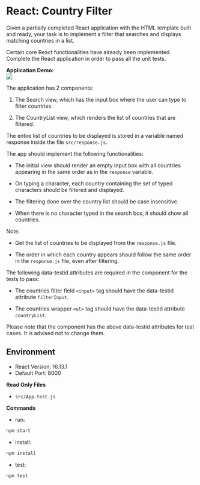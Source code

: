 # React: Country Filter

Given a partially completed React application with the HTML template built and ready, your task is to implement a filter that searches and displays matching countries in a list.


Certain core React functionalities have already been implemented. Complete the React application in order to pass all the unit tests.

**Application Demo:**  
![](https://hrcdn.net/s3_pub/istreet-assets/qilbsKltcR6vtc-6zMHAXw/f.gif)

The application has 2 components:

1. The Search view, which has the input box where the user can type to filter countries.

2. The CountryList view, which renders the list of countries that are filtered.


The entire list of countries to be displayed is stored in a variable named response inside the file `src/response.js`.


The app should implement the following functionalities:

- The initial view should render an empty input box with all countries appearing in the same order as in the `response` variable.

- On typing a character, each country containing the set of typed characters should be filtered and displayed.

- The filtering done over the country list should be case insensitive.

- When there is no character typed in the search box, it should show all countries.


Note:

- Get the list of countries to be displayed from the `response.js` file.

- The order in which each country appears should follow the same order in the `response.js` file, even after filtering.



The following data-testid attributes are required in the component for the tests to pass:

- The countries filter field `<input>` tag should have the data-testid attribute `filterInput`.

- The countries wrapper `<ul>` tag should have the data-testid attribute `countryList`.


Please note that the component has the above data-testid attributes for test cases. It is advised not to change them.


## Environment 

- React Version: 16.13.1
- Default Port: 8000


**Read Only Files**
- `src/App.test.js`


**Commands**
- run: 
```bash
npm start
```
- install: 
```bash
npm install
```
- test: 
```bash
npm test
```

